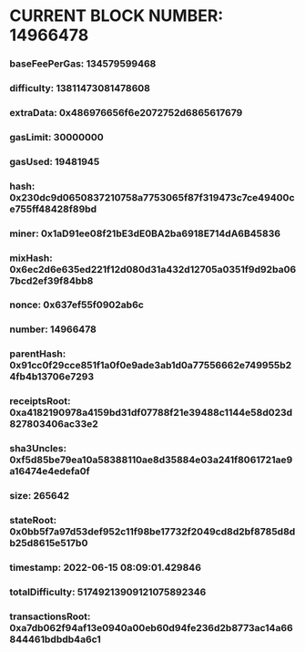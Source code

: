 # CURRENT BLOCK NUMBER: 14966478

### baseFeePerGas: 134579599468
### difficulty: 13811473081478608
### extraData: 0x486976656f6e2072752d6865617679
### gasLimit: 30000000
### gasUsed: 19481945
### hash: 0x230dc9d0650837210758a7753065f87f319473c7ce49400ce755ff48428f89bd
### miner: 0x1aD91ee08f21bE3dE0BA2ba6918E714dA6B45836
### mixHash: 0x6ec2d6e635ed221f12d080d31a432d12705a0351f9d92ba067bcd2ef39f84bb8
### nonce: 0x637ef55f0902ab6c
### number: 14966478
### parentHash: 0x91cc0f29cce851f1a0f0e9ade3ab1d0a77556662e749955b24fb4b13706e7293
### receiptsRoot: 0xa4182190978a4159bd31df07788f21e39488c1144e58d023d827803406ac33e2
### sha3Uncles: 0xf5d85be79ea10a58388110ae8d35884e03a241f8061721ae9a16474e4edefa0f
### size: 265642
### stateRoot: 0x0bb5f7a97d53def952c11f98be17732f2049cd8d2bf8785d8db25d8615e517b0
### timestamp: 2022-06-15 08:09:01.429846
### totalDifficulty: 51749213909121075892346
### transactionsRoot: 0xa7db062f94af13e0940a00eb60d94fe236d2b8773ac14a66844461bdbdb4a6c1
